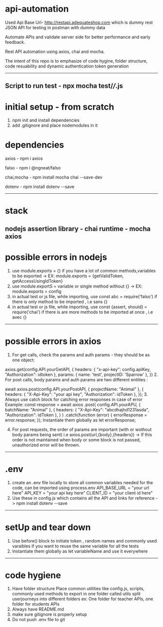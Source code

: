 # api-automation

Used Api Base Url- http://restapi.adequateshop.com which is dummy rest JSON API for testing in postman with dummy data

Automate APIs and validate server side for better performance and early feedback.

Rest API automation using axios, chai and mocha.

The intent of this repo is to emphasize of code hygine, folder structure, code resuability and dynamic authentication token generation

---------
Script to run test - npx mocha test/*/*.js
---------
# initial setup - from scratch
1. npm init and install dependencies
2. add .gitignore and place nodemodules in it

# dependencies
axios - npm i axios

falso - npm i @ngneat/falso

chai,mocha - npm install mocha chai --save-dev

dotenv - npm install dotenv --save

-------------
# stack
nodejs
assertion library - chai
runtime - mocha
axios
-------------
# possible errors in nodejs
1. use module.exports = {} if you have a lot of common methods,variables to be exported -> EX: module.exports = {getValidToken, getAccessUsingIdToken}
2. use module.exportS = variable or single method without {} -> EX: module.exports = config
3. in actual test or js file, while importing, use const abc = require('falso') if there is only method to be imported , i.e sans {}
4. in actual test or js file, while importing, use const {assert, should} = require('chai') if there is are more methods to be imported at once , i.e avec {}
-------------
# possible errors in axios
1. For get calls, check the params and auth params - they should be as one object:

axios.get(config.API.yourGetAPI, {
            headers: {
                "x-api-key": config.apiKey,
                "Authorization": idtoken
            },
            params: {
                name: 'test',
                projectID: 'Sparrow'
            },
        })
2. For post calls, body params and auth params are two different entities :

await axios.post(config.API.yourPostAPI,
                    { projectName: "Animal" },
                    {
                        headers: {
                            "X-Api-Key": "your api key",
                            "Authorization": idToken
                        },
                    });
3. Always use catch block for catching error responses in case of error
Example:
 const response = await axios
                .post(
                    config.API.yourAPU,
                    { batchName: "Animal" },
                    {
                        headers: {
                            "X-Api-Key": "abcdhajhd1231asda",
                            "Authorization": idToken
                        },
                    }
                )
                .catch(function (error) {
                    errorResponse = error.response;
                });
Instantiate them globally as let errorResponse;

4. For post requests, the order of params are important (with or wothout body params being sent) i.e axios.post(url,{body},{headers}) -> If this order is not maintained when body or some block is not passed, unauthorized error will be thrown. 
-------------
# .env
1. create an .env file locally to store all common variables needed for the code, can be imported using process.env
API_BASE_URL = "your url here"
API_KEY = "your api key here"
CLIENT_ID  = "your client id here"
2. Use these in config.js which contains all the API and links for reference -> npm install dotenv --save
-------------
# setUp and tear down
1. Use before() block to initiate token , random names and commonly used varaibles if you want to reuse the same variable for all the tests
2. Instantiate them globally as let variableName and use it everywhere
-------------
# code hygiene
1. Have folder structure 
    Place common utilities like config.js, scripts, commonly used methods to export in one folder called utils
    split userjourneys into different folders ex: One folder for teacher APIs, one folder for students APIs
2. Always have README.md
3. make sure gitignore is properly setup
4. Do not push .env file to git